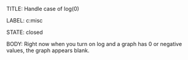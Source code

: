 TITLE:
Handle case of log(0)

LABEL:
c:misc

STATE:
closed

BODY:
Right now when you turn on log and a graph has 0 or negative values, the graph appears blank.


